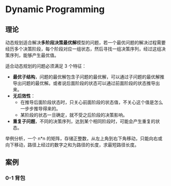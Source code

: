# Dynamic Programming

## 理论

动态规划适合解决**多阶段决策最优解**模型的问题，若一个最优问题的解决过程需要经历多个决策阶段，每个阶段对应一组状态，然后寻找一组决策序列，经过这组决策序列，能够产生最优值。

适合动态规划的问题必须满足 3 个特征：

* **最优子结构**，问题的最优解包含子问题的最优解，可以通过子问题的最优解推导出问题的最优解。或者说后面阶段的状态可以通过前面阶段的状态推导出来。
* **无后效性**：
  * 在推导后面阶段状态时，只关心前面阶段的状态值，不关心这个值是怎么一步步推导得来的。
  * 某阶段的状态一旦确定，就不受之后阶段的决策影响。
* **重复子问题**，不同的决策序列，达到某个相同阶段时，可能会产生重复的状态。

举例分析，一个 n\*n 的矩阵，存储正整数，从左上角到右下角移动，只能向右或向下移动，路径上经过的数字之和为路径的长度，求最短路径长度。

## 案例

### 0-1 背包

